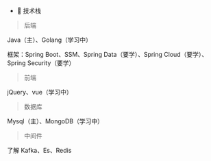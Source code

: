 - 👋 技术栈

> 后端

Java（主）、Golang（学习中）

框架：Spring Boot、SSM、Spring Data（要学）、Spring Cloud（要学）、Spring Security（要学）

> 前端

jQuery、vue（学习中）

> 数据库

Mysql（主）、MongoDB（学习中）

> 中间件

了解 Kafka、Es、Redis
